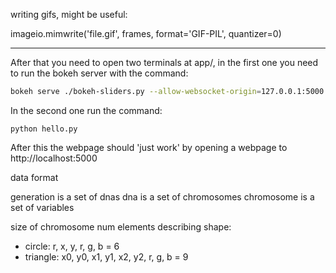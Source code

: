 
writing gifs, might be useful:

imageio.mimwrite('file.gif', frames, format='GIF-PIL', quantizer=0)

---
After that you need to open two terminals at app/, in the first one you need to run the bokeh server with the command:

```bash
bokeh serve ./bokeh-sliders.py --allow-websocket-origin=127.0.0.1:5000
```

In the second one run the command:

```
python hello.py
```

After this the webpage should 'just work' by opening a webpage to http://localhost:5000

data format

generation is a set of dnas
dna is a set of chromosomes
chromosome is a set of variables

size of chromosome num elements describing shape:
 - circle: r, x, y, r, g, b = 6 
 - triangle: x0, y0, x1, y1, x2, y2, r, g, b = 9 


